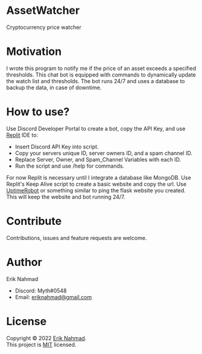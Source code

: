 # AssetWatcher
Cryptocurrency price watcher


# Motivation
I wrote this program to notify me if the price of an asset exceeds a specified thresholds. This chat bot is equipped with commands to dynamically update the watch list and thresholds. The bot runs 24/7 and uses a database to backup the data, in case of downtime.


# How to use?
Use Discord Developer Portal to create a bot, copy the API Key, and use [Replit](https://www.replit.com) IDE to:
- Insert Discord API Key into script.
- Copy your servers unique ID, server owners ID, and a spam channel ID.
- Replace Server, Owner, and Spam_Channel Variables with each ID.
- Run the script and use /help for commands.

For now Replit is necessary until I integrate a database like MongoDB. Use Replit's Keep Alive script to create a basic website and copy the url. Use [UptimeRobot](https://www.uptimerobot.com) or something similar to ping the flask website you created. This will keep the website and bot running 24/7.


# Contribute
Contributions, issues and feature requests are welcome.


# Author
Erik Nahmad
- Discord: Myth#0548
- Email: eriknahmad@gmail.com


# License
Copyright © 2022 [Erik Nahmad](https://github.com/eriknahmad).<br />
This project is [MIT](https://github.com/eriknahmad/Asset-Watcher/blob/main/LICENSE) licensed.
